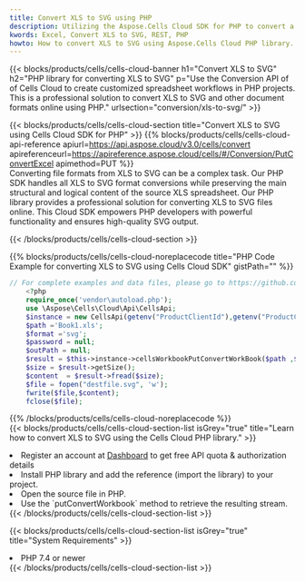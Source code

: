 ```yaml
---
title: Convert XLS to SVG using PHP 
description: Utilizing the Aspose.Cells Cloud SDK for PHP to convert a XLS format file to a SVG format file. 
kwords: Excel, Convert XLS to SVG, REST, PHP
howto: How to convert XLS to SVG using Aspose.Cells Cloud PHP library.
---
```



{{< blocks/products/cells/cells-cloud-banner h1="Convert XLS to SVG" h2="PHP library for converting XLS to SVG" p="Use the Conversion API of of Cells Cloud to create customized spreadsheet workflows in PHP projects. This is a professional solution to convert XLS to SVG and other document formats online using PHP." urlsection="conversion/xls-to-svg/" >}}

{{< blocks/products/cells/cells-cloud-section  title="Convert XLS to SVG using Cells Cloud SDK for PHP" >}}
{{% blocks/products/cells/cells-cloud-api-reference  apiurl=https://api.aspose.cloud/v3.0/cells/convert  apireferenceurl=https://apireference.aspose.cloud/cells/#/Conversion/PutConvertExcel  apimethod=PUT %}}
<br/>
Converting file formats from XLS to SVG can be a complex task. Our PHP SDK handles all XLS to SVG format conversions while preserving the main structural and logical content of the source XLS spreadsheet. Our PHP library provides a professional solution for converting XLS to SVG files online. This Cloud SDK empowers PHP developers with powerful functionality and ensures high-quality SVG output.

{{< /blocks/products/cells/cells-cloud-section >}}

{{% blocks/products/cells/cells-cloud-noreplacecode title="PHP Code Example for converting XLS to SVG using Cells Cloud SDK" gistPath="" %}}
 
```php
// For complete examples and data files, please go to https://github.com/aspose-cells-cloud/aspose-cells-cloud-php/
    <?php
    require_once('vendor\autoload.php');
    use \Aspose\Cells\Cloud\Api\CellsApi;
    $instance = new CellsApi(getenv("ProductClientId"),getenv("ProductClientSecret"));
    $path ='Book1.xls';    
    $format ='svg';
    $password = null;
    $outPath = null;      
    $result = $this->instance->cellsWorkbookPutConvertWorkBook($path ,$format, $password,  $outPath);
    $size = $result->getSize();
    $content  = $result->fread($size);
    $file = fopen("destfile.svg", 'w');
    fwrite($file,$content);
    fclose($file);
```
 
{{% /blocks/products/cells/cells-cloud-noreplacecode  %}}
<br/>
{{< blocks/products/cells/cells-cloud-section-list isGrey="true"  title="Learn how to convert XLS to SVG using the Cells Cloud PHP library." >}}
<li>Register an account at <a href="https://dashboard.aspose.cloud/">Dashboard</a> to get free API quota & authorization details</li>
<li>Install PHP library and add the reference (import the library) to your project.</li>
<li>Open the source file in PHP.</li>
<li>Use the `putConvertWorkbook` method to retrieve the resulting stream.</li>
{{< /blocks/products/cells/cells-cloud-section-list >}}

{{< blocks/products/cells/cells-cloud-section-list isGrey="true"  title="System Requirements" >}}
<li>PHP 7.4 or newer</li>
{{< /blocks/products/cells/cells-cloud-section-list >}}
